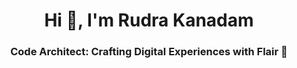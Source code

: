 <h1 align="center">Hi 👋, I'm Rudra Kanadam</h1>
<h3 align="center">Code Architect: Crafting Digital Experiences with Flair 🚀</h3>
